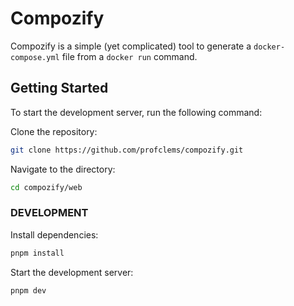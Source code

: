 # Compozify

Compozify is a simple (yet complicated) tool to generate a `docker-compose.yml` file from a `docker run` command.

## Getting Started

To start the development server, run the following command:

Clone the repository:

```bash
git clone https://github.com/profclems/compozify.git
```

Navigate to the directory:

```bash
cd compozify/web
```

### DEVELOPMENT

Install dependencies:

```bash
pnpm install
```

Start the development server:

```bash
pnpm dev
```
